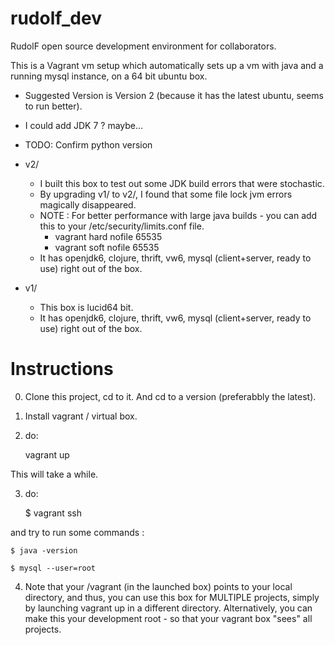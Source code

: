rudolf_dev
==========

RudolF open source development environment for collaborators.

This is a Vagrant vm setup which automatically sets up a vm with
java and a running mysql instance, on a 64 bit ubuntu box.  

 - Suggested Version is Version 2 (because it has the latest ubuntu, seems to run better). 
 - I could add JDK 7 ? maybe... 
 - TODO: Confirm python version
 

- v2/ 
  - I built this box to test out some JDK build errors that were stochastic.  
  - By upgrading v1/ to v2/, I found that some file lock jvm errors magically disappeared.  
  - NOTE : For better performance with large java builds - you can add this to your /etc/security/limits.conf file.
    - vagrant  hard nofile 65535
    - vagrant  soft nofile 65535
  - It has openjdk6, clojure, thrift, vw6, mysql (client+server, ready to use) right out of the box.


- v1/ 

  - This box is lucid64 bit.  
  - It has openjdk6, clojure, thrift, vw6, mysql (client+server, ready to use) right out of the box.



Instructions
============

0. Clone this project, cd to it. And cd to a version (preferabbly the latest).

1. Install vagrant / virtual box.

2. do:

    vagrant up
    
This will take a while. 

3. do:

    $ vagrant ssh
    
and try to run some commands :

    $ java -version

    $ mysql --user=root

4. Note that your /vagrant (in the launched box) points to your local directory, and thus, 
you can use this box for MULTIPLE projects, simply by launching vagrant up in a different directory.  Alternatively, you can make this 
your development root - so that your vagrant box "sees" all projects.  
